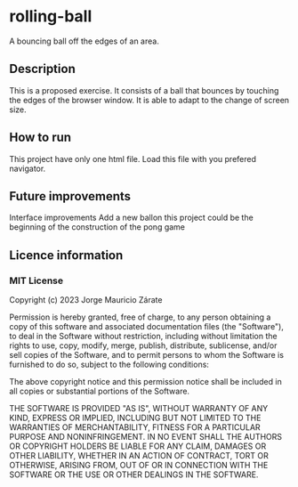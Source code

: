 # rolling-ball
A bouncing ball off the edges of an area.
## Description
This is a proposed exercise. It consists of a ball that bounces by touching the edges of the browser window. It is able to adapt to the change of screen size.
## How to run
This project have only one html file. Load this file with you prefered navigator.
## Future improvements
Interface improvements
Add a new ballon
this project could be the beginning of the construction of the pong game
## Licence information
### MIT License

Copyright (c) 2023 Jorge Mauricio Zárate

Permission is hereby granted, free of charge, to any person obtaining a copy
of this software and associated documentation files (the "Software"), to deal
in the Software without restriction, including without limitation the rights
to use, copy, modify, merge, publish, distribute, sublicense, and/or sell
copies of the Software, and to permit persons to whom the Software is
furnished to do so, subject to the following conditions:

The above copyright notice and this permission notice shall be included in all
copies or substantial portions of the Software.

THE SOFTWARE IS PROVIDED "AS IS", WITHOUT WARRANTY OF ANY KIND, EXPRESS OR
IMPLIED, INCLUDING BUT NOT LIMITED TO THE WARRANTIES OF MERCHANTABILITY,
FITNESS FOR A PARTICULAR PURPOSE AND NONINFRINGEMENT. IN NO EVENT SHALL THE
AUTHORS OR COPYRIGHT HOLDERS BE LIABLE FOR ANY CLAIM, DAMAGES OR OTHER
LIABILITY, WHETHER IN AN ACTION OF CONTRACT, TORT OR OTHERWISE, ARISING FROM,
OUT OF OR IN CONNECTION WITH THE SOFTWARE OR THE USE OR OTHER DEALINGS IN THE
SOFTWARE.


